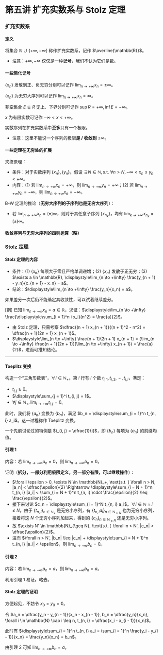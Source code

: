 # 第五讲 扩充实数系与 Stolz 定理

### 扩充实数系

#### 定义

将集合 $\mathbb{R} \cup \{+\infty, -\infty\}$ 称作扩充实数系，记作 $\overline{\mathbb{R}}$。

- 注意：$+\infty, -\infty$ 仅仅是一种**记号**，我们不认为它们是数。

#### 一些简化记号

$\{x_n\}$ 发散到正、负无穷分别可以记作 $\displaystyle\lim_{n \to +\infty} x_n = \pm \infty$。

$\{x_n\}$ 为无穷大序列可以记作 $\displaystyle\lim_{n \to +\infty} x_n = \infty$。

非空集合 $E \subseteq R$ 无上、下界分别可记作 $\sup R = +\infty, \inf E = -\infty$。

$x$ 为有限实数可记作 $-\infty < x < +\infty$。

实数序列在扩充实数系中**至多**只有一个极限。

- 注意：这里不能说一个序列的极限**是 / 收敛到** $\pm \infty$。

#### 一些定理在无穷处的扩展

夹挤原理：

- 条件：对于实数序列 $\{x_n\}, \{y_n\}$，假设 $\exists N \in \mathbb{N}, \text{s.t. } \forall n > N, -\infty < x_n \leq y_n < +\infty$。
- 内容：(1) 若 $\displaystyle\lim_{n \to +\infty} x_n = +\infty$，则 $\displaystyle\lim_{n \to +\infty} y_n = +\infty$；(2) 若 $\displaystyle\lim_{n \to +\infty} y_n = -\infty$，则 $\displaystyle\lim_{n \to +\infty} x_n = -\infty$。

B-W 定理的推论（**无穷大序列的子序列也是无穷大序列**）：

- 若 $\displaystyle\lim_{n \to +\infty} x_n = (\pm) \infty$，则对于其任意子序列 $\{x_{n_k}\}$，均有 $\displaystyle\lim_{k \to +\infty} x_{n_k} = (\pm) \infty$。

#### 收敛序列与无穷大序列的四则运算（略）

### Stolz 定理

#### Stolz 定理的内容

- 条件：(1) $\{x_n\}$ 每项大于零且严格单调递增；(2) $\{x_n\}$ 发散于正无穷；(3) $\exists a \in \mathbb{R}, \displaystyle\lim_{n \to +\infty} \frac{y_{n + 1} - y_n}{x_{n + 1} - x_n} = a$。
- 结论：$\displaystyle\lim_{n \to +\infty} \frac{y_n}{x_n} = a$。

如果差分一次后仍不能确定其收敛性，可以试着继续差分。

[例] 已知 $\displaystyle\lim_{n \to +\infty} x_n = a \in \mathbb{R}$，求证：$\displaystyle\lim_{n \to +\infty} \frac{\displaystyle\sum_{i = 1}^n i x_i}{n^2} = \frac{a}{2}$。

- 由 Stolz 定理，只需考察 $\dfrac{(n + 1) x_{n + 1}}{(n + 1)^2 - n^2} = \dfrac{n + 1}{2n + 1} x_{n + 1}$。
- $\displaystyle\lim_{n  \to +\infty} \frac{n + 1}{2n + 1} x_{n + 1} = (\lim_{n \to +\infty} \frac{n + 1}{2n + 1})(\lim_{n \to +\infty} x_{n + 1}) = \frac{a}{2}$，进而可推知结论。

------

#### Toeplitz 变换

构造一个“三角形数表”，$\forall i \in \mathbb{N}_+$，第 $i$ 行有 $i$ 个数 $t_{i, 1}, t_{i, 2}, \cdots, t_{i, i}$，满足：

- $t_{i, j} \geq 0$。
- $\displaystyle\sum_{j = 1}^i t_{i, j} = 1$。
- $\forall j \in \mathbb{N}_+, \displaystyle\lim_{i \to +\infty} t_{i, j} = 0$。

此时，我们将 $\{a_n\}$ 变换为 $\{b_n\}$，满足 $b_n = \displaystyle\sum_{i = 1}^n t_{n, i} a_i$。这一过程称作 Toeplitz 变换。

一个先前讨论过的特例是 $t_{i, j} = \dfrac{1}{i}$，即 $\{b_n\}$ 每项为 $\{a_n\}$ 的前缀均值。

#### 引理 1

内容：若 $\displaystyle\lim_{n \to +\infty} a_n = 0$，则 $\displaystyle\lim_{n \to +\infty} b_n = 0$。

证明（**拆分，一部分利用极限定义，另一部分有限，可以继续操作**）：

- $\forall \epsilon > 0, \exists N \in \mathbb{N}_+, \text{s.t. } \forall n > N, |a_n| < \dfrac{\epsilon}{2} \Rightarrow \displaystyle\sum_{i = N + 1}^n t_{n, i} |a_i| < \sum_{i = N + 1}^n t_{n, i} \cdot \frac{\epsilon}{2} \leq \frac{\epsilon}{2}$。
- 接下来讨论 $c_n = \displaystyle\sum_{i = 1}^N t_{n, i} a_i$。$\forall i \in \mathbb{N} \cap i \leq N$，由于 $\{t_{n, i}\}_{n \in \mathbb{N}_+}$ 是无穷小序列，有 $\{t_{n, i} a_i\}_{n \in \mathbb{N}_{\geq N}}$ 也为无穷小序列，接着将这 $N$ 个无穷小序列加起来，得到的 $\{c_n\}_{n \in \mathbb{N}_{\geq N}}$ 还是无穷小序列。
- 故 $\exists N' \in \mathbb{N}_{\geq N}, \text{s.t. } \forall n > N', |c_n| < \dfrac{\epsilon}{2}$。
- 进而 $\forall n > N', |b_n| \leq |c_n| + \displaystyle\sum_{i = N + 1}^n t_{n, i} |a_i| < \epsilon$，则 $\displaystyle\lim_{n \to +\infty} b_n = 0$。

#### 引理 2

内容：若 $\displaystyle\lim_{n \to +\infty} a_n = a$，则 $\displaystyle\lim_{n \to +\infty} b_n = a$。

利用引理 1 易证，略去。

#### Stolz 定理的证明

方便起见，不妨令 $x_0 = y_0 = 0$。

令 $a_n = \dfrac{y_n - y_{n - 1}}{x_n - x_{n - 1}}, b_n = \dfrac{y_n}{x_n}, \forall i \in \mathbb{N} \cap i \leq n, t_{n, i} = \dfrac{x_i - x_{i - 1}}{x_n}$。

此时有 $\displaystyle\sum_{i = 1}^n t_{n, i} a_i = \sum_{i = 1}^n \frac{y_i - y_{i - 1}}{x_n} = \frac{y_n}{x_n} = b_n$。

由引理 2 可知 $\displaystyle\lim_{n \to +\infty} b_n = a$。
